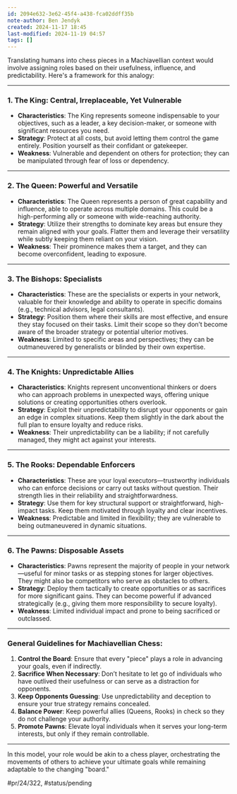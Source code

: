 ```yaml
---
id: 2094e632-3e62-45f4-a438-fca02ddff35b
note-author: Ben Jendyk
created: 2024-11-17 18:45
last-modified: 2024-11-19 04:57
tags: []
---
```


Translating humans into chess pieces in a Machiavellian context would involve assigning roles based on their usefulness, influence, and predictability. Here's a framework for this analogy:

---

### **1. The King: Central, Irreplaceable, Yet Vulnerable**

- **Characteristics**: The King represents someone indispensable to your objectives, such as a leader, a key decision-maker, or someone with significant resources you need.
- **Strategy**: Protect at all costs, but avoid letting them control the game entirely. Position yourself as their confidant or gatekeeper.
- **Weakness**: Vulnerable and dependent on others for protection; they can be manipulated through fear of loss or dependency.

---

### **2. The Queen: Powerful and Versatile**

- **Characteristics**: The Queen represents a person of great capability and influence, able to operate across multiple domains. This could be a high-performing ally or someone with wide-reaching authority.
- **Strategy**: Utilize their strengths to dominate key areas but ensure they remain aligned with your goals. Flatter them and leverage their versatility while subtly keeping them reliant on your vision.
- **Weakness**: Their prominence makes them a target, and they can become overconfident, leading to exposure.

---

### **3. The Bishops: Specialists**

- **Characteristics**: These are the specialists or experts in your network, valuable for their knowledge and ability to operate in specific domains (e.g., technical advisors, legal consultants).
- **Strategy**: Position them where their skills are most effective, and ensure they stay focused on their tasks. Limit their scope so they don’t become aware of the broader strategy or potential ulterior motives.
- **Weakness**: Limited to specific areas and perspectives; they can be outmaneuvered by generalists or blinded by their own expertise.

---

### **4. The Knights: Unpredictable Allies**

- **Characteristics**: Knights represent unconventional thinkers or doers who can approach problems in unexpected ways, offering unique solutions or creating opportunities others overlook.
- **Strategy**: Exploit their unpredictability to disrupt your opponents or gain an edge in complex situations. Keep them slightly in the dark about the full plan to ensure loyalty and reduce risks.
- **Weakness**: Their unpredictability can be a liability; if not carefully managed, they might act against your interests.

---

### **5. The Rooks: Dependable Enforcers**

- **Characteristics**: These are your loyal executors—trustworthy individuals who can enforce decisions or carry out tasks without question. Their strength lies in their reliability and straightforwardness.
- **Strategy**: Use them for key structural support or straightforward, high-impact tasks. Keep them motivated through loyalty and clear incentives.
- **Weakness**: Predictable and limited in flexibility; they are vulnerable to being outmaneuvered in dynamic situations.

---

### **6. The Pawns: Disposable Assets**

- **Characteristics**: Pawns represent the majority of people in your network—useful for minor tasks or as stepping stones for larger objectives. They might also be competitors who serve as obstacles to others.
- **Strategy**: Deploy them tactically to create opportunities or as sacrifices for more significant gains. They can become powerful if advanced strategically (e.g., giving them more responsibility to secure loyalty).
- **Weakness**: Limited individual impact and prone to being sacrificed or outclassed.

---

### **General Guidelines for Machiavellian Chess:**

1. **Control the Board**: Ensure that every "piece" plays a role in advancing your goals, even if indirectly.
2. **Sacrifice When Necessary**: Don’t hesitate to let go of individuals who have outlived their usefulness or can serve as a distraction for opponents.
3. **Keep Opponents Guessing**: Use unpredictability and deception to ensure your true strategy remains concealed.
4. **Balance Power**: Keep powerful allies (Queens, Rooks) in check so they do not challenge your authority.
5. **Promote Pawns**: Elevate loyal individuals when it serves your long-term interests, but only if they remain controllable.

---

In this model, your role would be akin to a chess player, orchestrating the movements of others to achieve your ultimate goals while remaining adaptable to the changing "board."


#pr/24/322, #status/pending